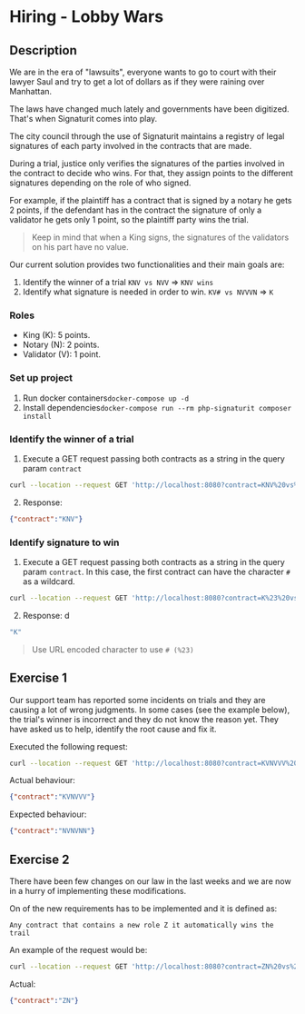 # **Hiring - Lobby Wars**

## **Description**

We are in the era of "lawsuits", everyone wants to go to court with their lawyer Saul and try to get a lot of dollars as if they were raining over Manhattan.

The laws have changed much lately and governments have been digitized. That's when Signaturit comes into play.

The city council through the use of Signaturit maintains a registry of legal signatures of each party involved in the contracts that are made.

During a trial, justice only verifies the signatures of the parties involved in the contract to decide who wins. For that, they assign points to the different signatures depending on the role of who signed.

For example, if the plaintiff has a contract that is signed by a notary he gets 2 points, if the defendant has in the contract the signature of only a validator he gets only 1 point, so the plaintiff party wins the trial.

> Keep in mind that when a King signs, the signatures of the validators on his part have no value.

Our current solution provides two functionalities and their main goals are:

1. Identify the winner of a trial `KNV vs NVV` ⇒ `KNV wins`
2. Identify what signature is needed in order to win. `KV# vs NVVVN` ⇒ `K`

### **Roles**

- King (K): 5 points.
- Notary (N): 2 points.
- Validator (V): 1 point.

### Set up project

1. Run docker containers`docker-compose up -d`
2. Install dependencies`docker-compose run --rm php-signaturit composer install`

### Identify the winner of a trial

1. Execute a GET request passing both contracts as a string in the query param `contract`

```bash
curl --location --request GET 'http://localhost:8080?contract=KNV%20vs%20NVV'
```

2. Response:

```json
{"contract":"KNV"}
```

### Identify signature to win

1. Execute a GET request passing both contracts as a string in the query param `contract`. In this case, the first contract can have the character `#` as a wildcard.

```bash
curl --location --request GET 'http://localhost:8080?contract=K%23%20vs%20NVVVNV'
```

2. Response:
d
```bash
"K"
```

> Use URL encoded character to use `# (%23)`

## Exercise 1

Our support team has reported some incidents on trials and they are causing a lot of wrong judgments. In some cases (see the example below), the trial's winner is incorrect and they do not know the reason yet. They have asked us to help, identify the root cause and fix it.

Executed the following request:

```bash
curl --location --request GET 'http://localhost:8080?contract=KVNVVV%20vs%20NVNVNN'
```

Actual behaviour:

```json
{"contract":"KVNVVV"}
```

Expected behaviour:

```json
{"contract":"NVNVNN"}
```

## Exercise 2

There have been few changes on our law in the last weeks and we are now in a hurry of implementing these modifications.

On of the new requirements has to be implemented and it is defined as:

`Any contract that contains a new role Z it automatically wins the trail`

An example of the request would be:

```bash
curl --location --request GET 'http://localhost:8080?contract=ZN%20vs%20KKKKKKK'
```

Actual:

```json
{"contract":"ZN"}
```
